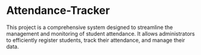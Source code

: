 # Attendance-Tracker
This project is a comprehensive system designed to streamline the management and monitoring of student attendance. It allows administrators to efficiently register students, track their attendance, and manage their data.
